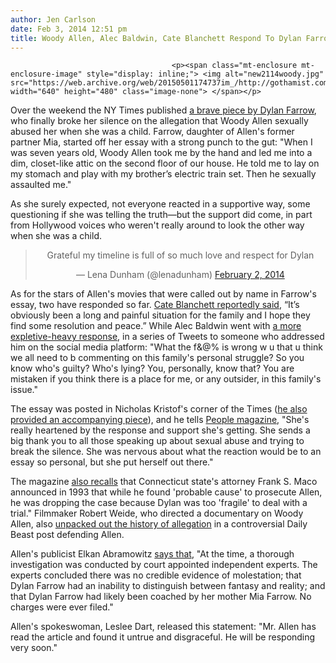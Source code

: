 ```yaml
---
author: Jen Carlson
date: Feb 3, 2014 12:51 pm
title: Woody Allen, Alec Baldwin, Cate Blanchett Respond To Dylan Farrow's NYT Piece
---
```


	
										<p><span class="mt-enclosure mt-enclosure-image" style="display: inline;"> <img alt="new2114woody.jpg" src="https://web.archive.org/web/20150501174737im_/http://gothamist.com/attachments/arts_jen/new2114woody.jpg" width="640" height="480" class="image-none"> </span></p>

<p>Over the weekend the NY Times published <a href="https://web.archive.org/web/20150501174737/http://gothamist.com/2014/02/01/dylan_farrow_writes_open_letter_abo.php">a brave piece by Dylan Farrow</a>, who finally broke her silence on the allegation that Woody Allen sexually abused her when she was a child. Farrow, daughter of Allen&apos;s former partner Mia, started off her essay with a strong punch to the gut: &quot;When I was seven years old, Woody Allen took me by the hand and led me into a dim, closet-like attic on the second floor of our house. He told me to lay on my stomach and play with my brother&#x2019;s electric train set. Then he sexually assaulted me.&quot;</p>

<p>As she surely expected, not everyone reacted in a supportive way, some questioning if she was telling the truth&#x2014;but the support did come, in part from Hollywood voices who weren&apos;t really around to look the other way when she was a child. </p>

<center><blockquote class="twitter-tweet" lang="en"><p>Grateful my timeline is full of so much love and respect for Dylan</p>&#x2014; Lena Dunham (@lenadunham) <a href="https://web.archive.org/web/20150501174737/https://twitter.com/lenadunham/statuses/429784136102854656">February 2, 2014</a></blockquote>
<script async src="//web.archive.org/web/20150501174737js_/http://platform.twitter.com/widgets.js" charset="utf-8"></script></center>

<p>As for the stars of Allen&apos;s movies that were called out by name in Farrow&apos;s essay, two have responded so far. <a href="https://web.archive.org/web/20150501174737/http://www.hollywoodreporter.com/news/cate-blanchett-woody-allen-molestation-676383">Cate Blanchett reportedly said</a>, &#x201C;It&#x2019;s obviously been a long and painful situation for the family and I hope they find some resolution and peace.&#x201D; While Alec Baldwin went with <a href="https://web.archive.org/web/20150501174737/http://www.upi.com/blog/2014/02/02/Dylan-Farrows-Woody-Allen-letter-Cate-Blanchett-Alec-Baldwin-respond/9301391379955/#ixzz2sHTDG5HH">a more expletive-heavy response</a>, in a series of Tweets to someone who addressed him on the social media platform: &quot;What the f&amp;@% is wrong w u that u think we all need to b commenting on this family&apos;s personal struggle? So you know who&apos;s guilty? Who&apos;s lying? You, personally, know that? You are mistaken if you think there is a place for me, or any outsider, in this family&apos;s issue.&quot;</p>

<p>The essay was posted in Nicholas Kristof&apos;s corner of the Times (<a href="https://web.archive.org/web/20150501174737/http://www.nytimes.com/2014/02/02/opinion/sunday/kristof-dylan-farrows-story.html">he also provided an accompanying piece</a>), and he tells <a href="https://web.archive.org/web/20150501174737/http://www.people.com/people/article/0,,20782530,00.html">People magazine</a>, &quot;She&apos;s really heartened by the response and support she&apos;s getting. She sends a big thank you to all those speaking up about sexual abuse and trying to break the silence. She was nervous about what the reaction would be to an essay so personal, but she put herself out there.&quot; </p>

<p>The magazine <a href="https://web.archive.org/web/20150501174737/http://www.people.com/people/article/0,,20782501,00.html">also recalls</a> that Connecticut state&apos;s attorney Frank S. Maco announced in 1993 that while he found &apos;probable cause&apos; to prosecute Allen, he was dropping the case because Dylan was too &apos;fragile&apos; to deal with a trial.&quot; Filmmaker Robert Weide, who directed a documentary on Woody Allen, also <a href="https://web.archive.org/web/20150501174737/http://www.thedailybeast.com/articles/2014/01/27/the-woody-allen-allegations-not-so-fast.html">unpacked out the history of allegation</a> in a controversial Daily Beast post defending Allen.</p>

<p>Allen&apos;s publicist Elkan Abramowitz <a href="https://web.archive.org/web/20150501174737/http://gawker.com/woody-allens-lawyer-on-farrow-letter-story-engineere-1514462773">says that</a>, &quot;At the time, a thorough investigation was conducted by court appointed independent experts. The experts concluded there was no credible evidence of molestation; that Dylan Farrow had an inability to distinguish between fantasy and reality; and that Dylan Farrow had likely been coached by her mother Mia Farrow. No charges were ever filed.&quot; </p>

<p>Allen&apos;s spokeswoman, Leslee Dart, released this statement: &quot;Mr. Allen has read the article and found it untrue and disgraceful. He will be responding very soon.&quot;</p>					
										
									
				